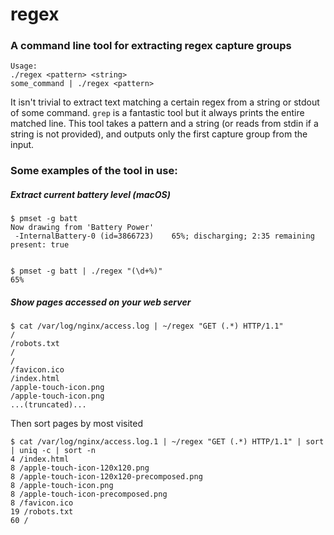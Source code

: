 # regex
### A command line tool for extracting regex capture groups


```
Usage:
./regex <pattern> <string>
some_command | ./regex <pattern>
```

It isn't trivial to extract text matching a certain regex from a string or stdout of some command. `grep` is a fantastic tool but it always prints the entire matched line.  This tool takes a pattern and a string (or reads from stdin if a string is not provided), and outputs only the first capture group from the input.

### Some examples of the tool in use:

##### Extract current battery level (macOS)

```
$ pmset -g batt
Now drawing from 'Battery Power'
 -InternalBattery-0 (id=3866723)	65%; discharging; 2:35 remaining present: true


$ pmset -g batt | ./regex "(\d+%)"
65%
```

##### Show pages accessed on your web server

```
$ cat /var/log/nginx/access.log | ~/regex "GET (.*) HTTP/1.1"
/
/robots.txt
/
/
/favicon.ico
/index.html
/apple-touch-icon.png
/apple-touch-icon.png
...(truncated)...
```

Then sort pages by most visited

```
$ cat /var/log/nginx/access.log.1 | ~/regex "GET (.*) HTTP/1.1" | sort | uniq -c | sort -n
4 /index.html
8 /apple-touch-icon-120x120.png
8 /apple-touch-icon-120x120-precomposed.png
8 /apple-touch-icon.png
8 /apple-touch-icon-precomposed.png
8 /favicon.ico
19 /robots.txt
60 /
```


